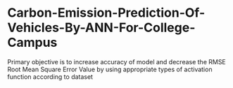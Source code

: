 # Carbon-Emission-Prediction-Of-Vehicles-By-ANN-For-College-Campus
Primary objective is to increase accuracy of model and decrease the RMSE Root Mean Square Error Value by using appropriate types of activation function according to dataset 
